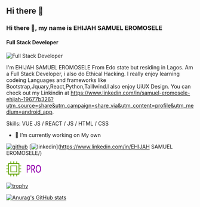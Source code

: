 ## Hi there 👋

### Hi there 👋, my name is EHIJAH SAMUEL EROMOSELE
#### Full Stack Developer
![Full Stack Developer](https://media.licdn.com/dms/image/v2/D5616AQH-YeaRKB4Bjw/profile-displaybackgroundimage-shrink_350_1400/profile-displaybackgroundimage-shrink_350_1400/0/1738760323005?e=1744243200&v=beta&t=oOjGy-f6zuu7s3WQPTM7eX9WLvAoAo2r8_YbyU8-8b4)

I'm EHIJAH SAMUEL EROMOSELE From Edo state but residing in Lagos. Am a Full Stack Developer, i also do Ethical Hacking. I really enjoy learning codeing Languages and frameworks like Bootstrap,Jquary,React,Python,Taillwind.I also enjoy UiUX Design. You can check out my Linkindin at https://www.linkedin.com/in/samuel-eromosele-ehijah-19677b326?utm_source=share&utm_campaign=share_via&utm_content=profile&utm_medium=android_app.

Skills: VUE JS / REACT / JS / HTML / CSS

- 🔭 I’m currently working on My own 


[<img src='https://cdn.jsdelivr.net/npm/simple-icons@3.0.1/icons/github.svg' alt='github' height='40'>](https://github.com/zaddyoflagos1)  [<img src='https://cdn.jsdelivr.net/npm/simple-icons@3.0.1/icons/linkedin.svg' alt='linkedin' height='40'>](https://www.linkedin.com/in/EHIJAH SAMUEL EROMOSELE/)  

<a href='https://docs.github.com/en/developers'><img src='https://raw.githubusercontent.com/acervenky/animated-github-badges/master/assets/devbadge.gif' width='40' height='40'></a> <a href='https://github.com/pricing'><img src='https://raw.githubusercontent.com/acervenky/animated-github-badges/master/assets/pro.gif' width='40' height='40'></a> 

[![trophy](https://github-profile-trophy.vercel.app/?username=zaddyoflagos1)](https://github.com/ryo-ma/github-profile-trophy)

[![Anurag's GitHub stats](https://github-readme-stats.vercel.app/api?username=zaddyoflagos1)](https://github.com/anuraghazra/github-readme-stats)
